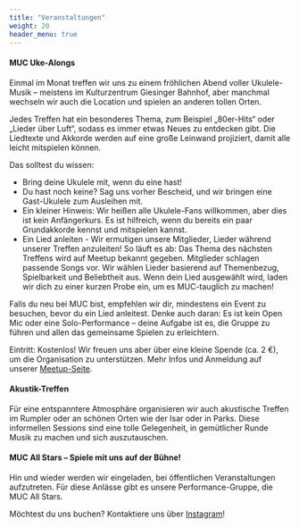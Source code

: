 ```yaml
---
title: "Veranstaltungen"
weight: 20
header_menu: true
---
```


#### MUC Uke-Alongs
Einmal im Monat treffen wir uns zu einem fröhlichen Abend voller Ukulele-Musik – meistens im Kulturzentrum Giesinger Bahnhof, aber manchmal wechseln wir auch die Location und spielen an anderen tollen Orten.

Jedes Treffen hat ein besonderes Thema, zum Beispiel „80er-Hits“ oder „Lieder über Luft“, sodass es immer etwas Neues zu entdecken gibt. Die Liedtexte und Akkorde werden auf eine große Leinwand projiziert, damit alle leicht mitspielen können.

Das solltest du wissen:
- Bring deine Ukulele mit, wenn du eine hast!
- Du hast noch keine? Sag uns vorher Bescheid, und wir bringen eine Gast-Ukulele zum Ausleihen mit.
- Ein kleiner Hinweis: Wir heißen alle Ukulele-Fans willkommen, aber dies ist kein Anfängerkurs. Es ist hilfreich, wenn du bereits ein paar Grundakkorde kennst und mitspielen kannst.
- Ein Lied anleiten - Wir ermutigen unsere Mitglieder, Lieder während unserer Treffen anzuleiten! So läuft es ab:
    Das Thema des nächsten Treffens wird auf Meetup bekannt gegeben.
    Mitglieder schlagen passende Songs vor.
    Wir wählen Lieder basierend auf Themenbezug, Spielbarkeit und Beliebtheit aus.
    Wenn dein Lied ausgewählt wird, laden wir dich zu einer kurzen Probe ein, um es MUC-tauglich zu machen!

Falls du neu bei MUC bist, empfehlen wir dir, mindestens ein Event zu besuchen, bevor du ein Lied anleitest. Denke auch daran: Es ist kein Open Mic oder eine Solo-Performance – deine Aufgabe ist es, die Gruppe zu führen und allen das gemeinsame Spielen zu erleichtern.

Eintritt: Kostenlos! Wir freuen uns aber über eine kleine Spende (ca. 2 €), um die Organisation zu unterstützen.
Mehr Infos und Anmeldung auf unserer [Meetup-Seite](https://www.meetup.com/munchen-ukulele-meetup/).

#### Akustik-Treffen
Für eine entspanntere Atmosphäre organisieren wir auch akustische Treffen im Rumpler oder an schönen Orten wie der Isar oder in Parks. Diese informellen Sessions sind eine tolle Gelegenheit, in gemütlicher Runde Musik zu machen und sich auszutauschen.

#### MUC All Stars – Spiele mit uns auf der Bühne!
Hin und wieder werden wir eingeladen, bei öffentlichen Veranstaltungen aufzutreten. Für diese Anlässe gibt es unsere Performance-Gruppe, die MUC All Stars.

Möchtest du uns buchen? Kontaktiere uns über [Instagram](https://www.instagram.com/munich_ukulele_collective/)!

